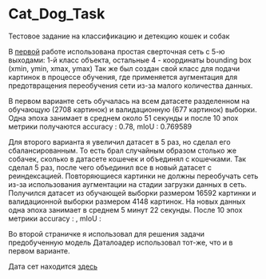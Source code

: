 # Cat_Dog_Task

Тестовое задание на классификацию и детекцию кошек и собак

В [первой](https://github.com/AndreyBuynov/Cat_Dog_Task/blob/main/task.ipynb) работе использована простая сверточная сеть с 5-ю выходами: 1-й класс объекта, остальные 4 - координаты bounding box (xmin, ymin, xmax, ymax)
Так же был создан свой класс для подачи картинок в процессе обучения, где применяется аугментация для предотвращения переобучения сети из-за малого количества данных.

В первом варианте сеть обучалась на всем датасете разделенном на обучающую (2708 картинок) и валидационную (677 картинок) выборки.
Одна эпоха занимает в среднем около 51 секунды и после 10 эпох метрики получаются accuracy : 0.78, mIoU : 0.769589

Для второго варианта я увеличил датасет в 5 раз, но сделал его сбалансированным. То есть брал случайным образом столько же собачек, сколько в датасете кошечек и объединял с кошечками. Так сделал 5 раз, после чего объединил все в новый датасет с реиндексацией. Повторяющиеся картинки не должны переобучать сеть из-за использования аугментации на стадии загрузки данных в сеть. Получился датасет из обучающей выборки размером 16592 картинки и валидационной выборки размером 4148 картинок.
На новых данных одна эпоха занимает в среднем 5 минут 22 секунды.
После 10 эпох метрики accuracy : , mIoU : 

Во второй страничке я использовал для решения задачи предобученную модель
Даталоадер использовал тот-же, что и в первом варианте.

Дата сет находится [здесь](https://cloud.neurus.ru/index.php/s/DFQ4jbsoCfLgzXz)
